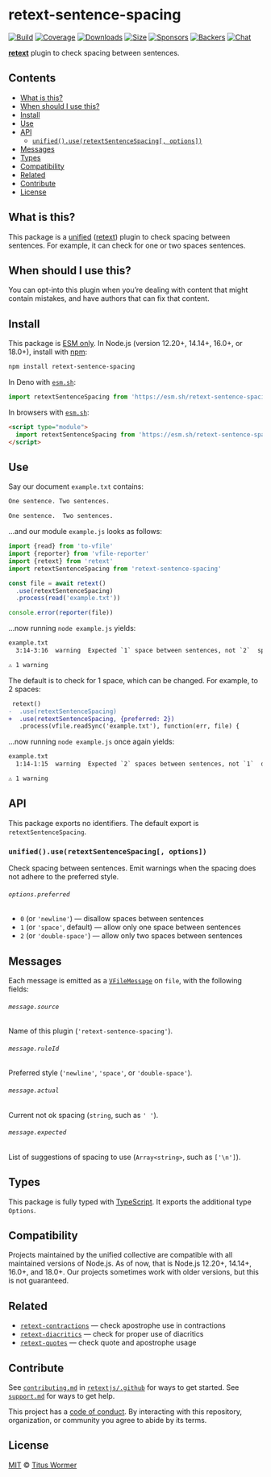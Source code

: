 # retext-sentence-spacing

[![Build][build-badge]][build]
[![Coverage][coverage-badge]][coverage]
[![Downloads][downloads-badge]][downloads]
[![Size][size-badge]][size]
[![Sponsors][sponsors-badge]][collective]
[![Backers][backers-badge]][collective]
[![Chat][chat-badge]][chat]

**[retext][]** plugin to check spacing between sentences.

## Contents

*   [What is this?](#what-is-this)
*   [When should I use this?](#when-should-i-use-this)
*   [Install](#install)
*   [Use](#use)
*   [API](#api)
    *   [`unified().use(retextSentenceSpacing[, options])`](#unifieduseretextsentencespacing-options)
*   [Messages](#messages)
*   [Types](#types)
*   [Compatibility](#compatibility)
*   [Related](#related)
*   [Contribute](#contribute)
*   [License](#license)

## What is this?

This package is a [unified][] ([retext][]) plugin to check spacing between
sentences.
For example, it can check for one or two spaces sentences.

## When should I use this?

You can opt-into this plugin when you’re dealing with content that might contain
mistakes, and have authors that can fix that content.

## Install

This package is [ESM only][esm].
In Node.js (version 12.20+, 14.14+, 16.0+, or 18.0+), install with [npm][]:

```sh
npm install retext-sentence-spacing
```

In Deno with [`esm.sh`][esmsh]:

```js
import retextSentenceSpacing from 'https://esm.sh/retext-sentence-spacing@5'
```

In browsers with [`esm.sh`][esmsh]:

```html
<script type="module">
  import retextSentenceSpacing from 'https://esm.sh/retext-sentence-spacing@5?bundle'
</script>
```

## Use

Say our document `example.txt` contains:

```txt
One sentence. Two sentences.

One sentence.  Two sentences.
```

…and our module `example.js` looks as follows:

```js
import {read} from 'to-vfile'
import {reporter} from 'vfile-reporter'
import {retext} from 'retext'
import retextSentenceSpacing from 'retext-sentence-spacing'

const file = await retext()
  .use(retextSentenceSpacing)
  .process(read('example.txt'))

console.error(reporter(file))
```

…now running `node example.js` yields:

```txt
example.txt
  3:14-3:16  warning  Expected `1` space between sentences, not `2`  space  retext-sentence-spacing

⚠ 1 warning
```

The default is to check for 1 space, which can be changed.
For example, to 2 spaces:

```diff
 retext()
-  .use(retextSentenceSpacing)
+  .use(retextSentenceSpacing, {preferred: 2})
   .process(vfile.readSync('example.txt'), function(err, file) {
```

…now running `node example.js` once again yields:

```txt
example.txt
  1:14-1:15  warning  Expected `2` spaces between sentences, not `1`  double-space  retext-sentence-spacing

⚠ 1 warning
```

## API

This package exports no identifiers.
The default export is `retextSentenceSpacing`.

### `unified().use(retextSentenceSpacing[, options])`

Check spacing between sentences.
Emit warnings when the spacing does not adhere to the preferred style.

###### `options.preferred`

*   `0` (or `'newline'`) — disallow spaces between sentences
*   `1` (or `'space'`, default) — allow only one space between sentences
*   `2` (or `'double-space'`) — allow only two spaces between sentences

## Messages

Each message is emitted as a [`VFileMessage`][vfile-message] on `file`, with
the following fields:

###### `message.source`

Name of this plugin (`'retext-sentence-spacing'`).

###### `message.ruleId`

Preferred style (`'newline'`, `'space'`, or `'double-space'`).

###### `message.actual`

Current not ok spacing (`string`, such as `' '`).

###### `message.expected`

List of suggestions of spacing to use (`Array<string>`, such as `['\n']`).

## Types

This package is fully typed with [TypeScript][].
It exports the additional type `Options`.

## Compatibility

Projects maintained by the unified collective are compatible with all maintained
versions of Node.js.
As of now, that is Node.js 12.20+, 14.14+, 16.0+, and 18.0+.
Our projects sometimes work with older versions, but this is not guaranteed.

## Related

*   [`retext-contractions`](https://github.com/retextjs/retext-contractions)
    — check apostrophe use in contractions
*   [`retext-diacritics`](https://github.com/retextjs/retext-diacritics)
    — check for proper use of diacritics
*   [`retext-quotes`](https://github.com/retextjs/retext-quotes)
    — check quote and apostrophe usage

## Contribute

See [`contributing.md`][contributing] in [`retextjs/.github`][health] for ways
to get started.
See [`support.md`][support] for ways to get help.

This project has a [code of conduct][coc].
By interacting with this repository, organization, or community you agree to
abide by its terms.

## License

[MIT][license] © [Titus Wormer][author]

<!-- Definitions -->

[build-badge]: https://github.com/retextjs/retext-sentence-spacing/workflows/main/badge.svg

[build]: https://github.com/retextjs/retext-sentence-spacing/actions

[coverage-badge]: https://img.shields.io/codecov/c/github/retextjs/retext-sentence-spacing.svg

[coverage]: https://codecov.io/github/retextjs/retext-sentence-spacing

[downloads-badge]: https://img.shields.io/npm/dm/retext-sentence-spacing.svg

[downloads]: https://www.npmjs.com/package/retext-sentence-spacing

[size-badge]: https://img.shields.io/bundlephobia/minzip/retext-sentence-spacing.svg

[size]: https://bundlephobia.com/result?p=retext-sentence-spacing

[sponsors-badge]: https://opencollective.com/unified/sponsors/badge.svg

[backers-badge]: https://opencollective.com/unified/backers/badge.svg

[collective]: https://opencollective.com/unified

[chat-badge]: https://img.shields.io/badge/chat-discussions-success.svg

[chat]: https://github.com/retextjs/retext/discussions

[npm]: https://docs.npmjs.com/cli/install

[esm]: https://gist.github.com/sindresorhus/a39789f98801d908bbc7ff3ecc99d99c

[esmsh]: https://esm.sh

[typescript]: https://www.typescriptlang.org

[health]: https://github.com/retextjs/.github

[contributing]: https://github.com/retextjs/.github/blob/main/contributing.md

[support]: https://github.com/retextjs/.github/blob/main/support.md

[coc]: https://github.com/retextjs/.github/blob/main/code-of-conduct.md

[license]: license

[author]: https://wooorm.com

[unified]: https://github.com/unifiedjs/unified

[retext]: https://github.com/retextjs/retext

[vfile-message]: https://github.com/vfile/vfile-message
